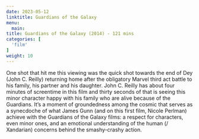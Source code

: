 ```yaml
---
date: 2023-05-12
linktitle: Guardians of the Galaxy
menu:
  main:
title: Guardians of the Galaxy (2014) - 121 mins
categories: [
  'film'
]
weight: 10
---
```


One shot that hit me this viewing was the quick shot towards the end of Dey (John C. Reilly) returning home after the obligatory Marvel third act battle to his family, his partner and his daughter. John C. Reilly has about four minutes of screentime in this film and thirty seconds of that is seeing this minor character happy with his family who are alive because of the Guardians. It’s a moment of groundedness among the cosmic that serves as a synecdoche of what James Gunn (and on this first film, Nicole Perlman) achieve with the Guardians of the Galaxy films: a respect for characters, even minor ones, and an emotional understanding of the human (/ Xandarian) concerns behind the smashy-crashy action.

